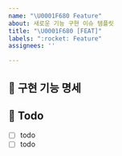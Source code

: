 ```yaml
---
name: "\U0001F680 Feature"
about: 새로운 기능 구현 이슈 템플릿
title: "\U0001F680 [FEAT]"
labels: ":rocket: Feature"
assignees: ''

---
```


## 🚙  구현 기능 명세


## 🚌  Todo
- [ ] todo 
- [ ] todo
